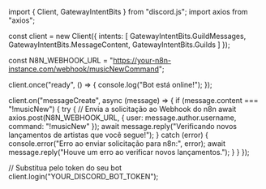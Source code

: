 import { Client, GatewayIntentBits } from "discord.js";
import axios from "axios";

const client = new Client({
  intents: [
    GatewayIntentBits.GuildMessages,
    GatewayIntentBits.MessageContent,
    GatewayIntentBits.Guilds
  ]
});

const N8N_WEBHOOK_URL = "https://your-n8n-instance.com/webhook/musicNewCommand";

client.once("ready", () => {
  console.log("Bot está online!");
});

client.on("messageCreate", async (message) => {
  if (message.content === "!musicNew") {
    try {
      // Envia a solicitação ao Webhook do n8n
      await axios.post(N8N_WEBHOOK_URL, {
        user: message.author.username,
        command: "!musicNew"
      });
      await message.reply("Verificando novos lançamentos de artistas que você segue!");
    } catch (error) {
      console.error("Erro ao enviar solicitação para n8n:", error);
      await message.reply("Houve um erro ao verificar novos lançamentos.");
    }
  }
});

// Substitua pelo token do seu bot
client.login("YOUR_DISCORD_BOT_TOKEN");

